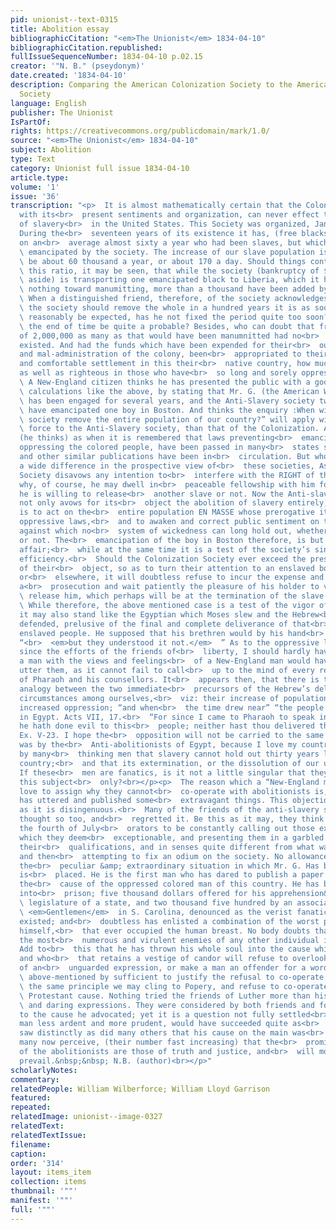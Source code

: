 ```yaml
---
pid: unionist--text-0315
title: Abolition essay
bibliographicCitation: "<em>The Unionist</em> 1834-04-10"
bibliographicCitation.republished: 
fullIssueSequenceNumber: 1834-04-10 p.02.15
creator: '"N. B." (pseydonym)'
date.created: '1834-04-10'
description: Comparing the American Colonization Society to the American Anti-Slavery
  Society
language: English
publisher: The Unionist
IsPartOf: 
rights: https://creativecommons.org/publicdomain/mark/1.0/
source: "<em>The Unionist</em> 1834-04-10"
subject: Abolition
type: Text
category: Unionist full issue 1834-04-10
article.type: 
volume: '1'
issue: '36'
transcription: "<p>  It is almost mathematically certain that the Colonization Society
  with its<br>  present sentiments and organization, can never effect the abolition
  of slavery<br>  in the United States. This Society was organized, January 14, 1817.
  During the<br>  seventeen years of its existence it has, (free blacks aside) transported
  on an<br>  average almost sixty a year who had been slaves, but which were not<br>
  \ emancipated by the society. The increase of our slave population is known to<br>
  \ be about 60 thousand a year, or about 170 a day. Should things continue in<br>
  \ this ratio, it may be seen, that while the society (bankruptcy of $40,000<br>
  \ aside) is transporting one emancipated black to Liberia, which it has done<br>
  \ nothing toward manumitting, more than a thousand have been added by births!<br>
  \ When a distinguished friend, therefore, of the society acknowledges that if<br>
  \ the society should remove the whole in a hundred years it is as soon as could<br>
  \ reasonably be expected, has he not fixed the period quite too soon? Would not<br>
  \ the end of time be quite a probable? Besides, who can doubt that from a<br>  population
  of 2,000,000 as many as that would have been manumnitted had no<br>  such society
  existed. And had the funds which have been expended for their<br>  outfit, transportation,
  and mal-administration of the colony, been<br>  appropriated to their education
  and comfortable settlement in this their<br>  native country, how much more honorable
  as well as righteous in those who have<br>  so long and sorely oppressed them!<br></p><p>
  \ A New-England citizen thinks he has presented the public with a good offset to<br>
  \ calculations like the above, by stating that Mr. G. (the American Wilberforce)<br>
  \ has been engaged for several years, and the Anti-Slavery society two years and<br>
  \ have emancipated one boy in Boston. And thinks the enquiry :When will the<br>
  \ society remove the entire population of our country?” will apply with more<br>
  \ force to the Anti-Slavery society, than that of the Colonization. And<br>  especially
  (he thinks) as when it is remembered that laws preventing<br>  emancipation and
  oppressing the colored people, have been passed in many<br>  states since the Liberator
  and other similar publications have been in<br>  circulation. But who does not see
  a wide difference in the prospective view of<br>  these societies, As the Colonization
  Society disavows any intention to<br>  interfere with the RIGHT of the slave holder,
  why, of course, he may dwell in<br>  peaceable fellowship with him forever, whether
  he is willing to release<br>  another slave or not. Now the Anti-slavery Society
  not only avows for its<br>  object the abolition of slavery entirely, but its object
  is to act on the<br>  entire population EN MASSE whose prerogative it is to remove
  oppressive laws,<br>  and to awaken and correct public sentiment on this subject,
  against which no<br>  system of wickedness can long hold out, whether legalised
  or not. The<br>  emancipation of the boy in Boston therefore, is but an incidental
  affair;<br>  while at the same time it is a test of the society’s sincerity and
  efficiency.<br>  Should the Colonization Society ever exceed the prescribed limits
  of their<br>  object, so as to turn their attention to an enslaved boy in Boston
  or<br>  elsewhere, it will doubtless refuse to incur the expense and trouble of
  a<br>  prosecution and wait patiently the pleasure of his holder to voluntarily<br>
  \ release him, which perhaps will be at the termination of the slave’s life.<br></p><p>
  \ While therefore, the above mentioned case is a test of the vigor of the<br>  society,
  it may also stand like the Egyptian which Moses slew and the Hebrew<br>  which he
  defended, prelusive of the final and complete deliverance of that<br>  unhappy and
  enslaved people. He supposed that his brethren would by his hand<br>  deliver them;
  “<br>  <em>but they understood it not.</em>  ” As to the oppressive laws enacted
  since the efforts of the friends of<br>  liberty, I should hardly have thought that
  a man with the views and feelings<br>  of a New-England man would have dared to
  utter them, as it cannot fail to call<br>  up to the mind of every reader the policy
  of Pharaoh and his counsellors. It<br>  appears then, that there is the strongest
  analogy between the two immediate<br>  precursors of the Hebrew’s deliverance, and
  circumstances among ourselves,<br>  viz: their increase of population and their
  increased oppression; “and when<br>  the time drew near” “the people grew and multiplied
  in Egypt. Acts VII, 17.<br>  “For since I came to Pharaoh to speak in thy name,
  he hath done evil to this<br>  people; neither hast thou delivered them at all.”
  Ex. V-23. I hope the<br>  opposition will not be carried to the same extent as it
  was by the<br>  Anti-abolitionists of Egypt, because I love my country. It is believed
  by many<br>  thinking men that slavery cannot hold out thirty years longer in this
  country;<br>  and that its extermination, or the dissolution of our union is near.
  If these<br>  men are fanatics, is it not a little singular that they are so on
  this subject<br>  only?<br></p><p>  The reason which a “New-England man” and others
  love to assign why they cannot<br>  co-operate with abolitionists is, that Mr.G.
  has uttered and published some<br>  extravagant things. This objection is as unsatisfactory
  as it is disingenuous.<br>  Many of the friends of the anti-slavery society have
  thought so too, and<br>  regretted it. Be this as it may, they think it unfair for
  the fourth of July<br>  orators to be constantly calling out those expressions,
  which they deem<br>  exceptionable, and presenting them in a garbled manner, without
  their<br>  qualifications, and in senses quite different from what was intended,
  and then<br>  attempting to fix an odium on the society. No allowance is made for
  the<br>  peculiar &amp; extraordinary situation in which Mr. G. Has been, and still
  is<br>  placed. He is the first man who has dared to publish a paper devoted to
  the<br>  cause of the oppressed colored man of this country. He has been thrown
  into<br>  prison; five thousand dollars offered for his apprehension&nbsp; by the<br>
  \ legislature of a state, and two thousand five hundred by an association of<br>
  \ <em>Gentlemen</em>  in S. Carolina, denounced as the verist fanatic that ever
  existed; and<br>  doubtless has enlisted a combination of the worst passions against
  himself,<br>  that ever occupied the human breast. No body doubts that Mr. G. has
  the most<br>  numerous and virulent enemies of any other individual in this country.
  Add to<br>  this that he has thrown his whole soul into the cause which he pleads,
  and who<br>  that retains a vestige of candor will refuse to overlook the sally
  of an<br>  unguarded expression, or make a man an offender for a word? If the objection<br>
  \ above-mentioned by sufficient to justify the refusal to co-operate, why, on<br>
  \ the same principle we may cling to Popery, and refuse to co-operate in the<br>
  \ Protestant cause. Nothing tried the friends of Luther more than his violent<br>
  \ and daring expressions. They were considered by both friends and foes as<br>  injurious
  to the cause he advocated; yet it is a question not fully settled<br>  whether a
  man less ardent and more prudent, would have succeeded quite as<br>  well. He //
  saw distinctly as did many others that his cause on the main was<br>  right; and
  many now perceive, (their number fast increasing) that the<br>  prominent features
  of the abolitionists are those of truth and justice, and<br>  will most assuredly
  prevail.&nbsp;&nbsp; N.B. (author)<br></p>"
scholarlyNotes: 
commentary: 
relatedPeople: William Wilberforce; William Lloyd Garrison
featured: 
repeated: 
relatedImage: unionist--image-0327
relatedText: 
relatedTextIssue: 
filename: 
caption: 
order: '314'
layout: items_item
collection: items
thumbnail: '""'
manifest: '""'
full: '""'
---
```

